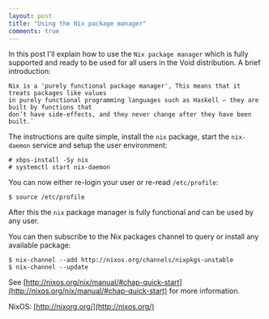 ```yaml
---
layout: post
title: "Using the Nix package manager"
comments: true
---
```


In this post I'll explain how to use the `Nix package manager` which is fully supported
and ready to be used for all users in the Void distribution. A brief introduction:

```
Nix is a 'purely functional package manager', This means that it treats packages like values
in purely functional programming languages such as Haskell — they are built by functions that
don’t have side-effects, and they never change after they have been built.`
```

The instructions are quite simple, install the `nix` package, start the `nix-daemon`
service and setup the user environment:

    # xbps-install -Sy nix
    # systemctl start nix-daemon

You can now either re-login your user or re-read `/etc/profile`:

    $ source /etc/profile

After this the `nix` package manager is fully functional and can be used by any user.

You can then subscribe to the Nix packages channel to query or install any available package:

    $ nix-channel --add http://nixos.org/channels/nixpkgs-unstable
    $ nix-channel --update

See [http://nixos.org/nix/manual/#chap-quick-start](http://nixos.org/nix/manual/#chap-quick-start)
for more information.

NixOS: [http://nixorg.org/](http://nixos.org/)
